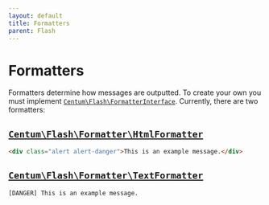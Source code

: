 ```yaml
---
layout: default
title: Formatters
parent: Flash
---
```




# Formatters

Formatters determine how messages are outputted.
To create your own you must implement [`Centum\Flash\FormatterInterface`](https://github.com/SidRoberts/centum/blob/development/src/Flash/FormatterInterface.php).
Currently, there are two formatters:

## [`Centum\Flash\Formatter\HtmlFormatter`](https://github.com/SidRoberts/centum/blob/development/src/Flash/Formatter/HtmlFormatter.php)

```html
<div class="alert alert-danger">This is an example message.</div>
```

## [`Centum\Flash\Formatter\TextFormatter`](https://github.com/SidRoberts/centum/blob/development/src/Flash/Formatter/TextFormatter.php)

```
[DANGER] This is an example message.
```
